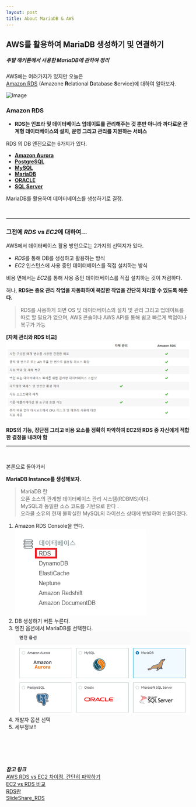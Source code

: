 ```yaml
---
layout: post
title: About MariaDB & AWS
---
```


## AWS를 활용하여 MariaDB 생성하기 및 연결하기

#####  주말 해커톤에서 사용한 MariaDB에 관하여 정리

AWS에는 여러가지가 있지만 오늘은  
[Amazon RDS](https://aws.amazon.com/ko/rds/?nc2=h_m1) (Amazone **R**elational **D**atabase **S**ervice)에 대하여 알아보자.

![Image](https://www.edureka.co/blog/wp-content/uploads/2016/11/AWS-Feature.png)

### Amazon RDS  

- **RDS는 인프라 및 데이터베이스 업데이트를 관리해주는 것 뿐만 아니라 까다로운 관계형 데이터베이스의 설치, 운영 그리고 관리를 지원하는 서비스**

RDS 의 DB 엔진으로는 6가지가 있다.

- [**Amazon Aurora**](https://aws.amazon.com/ko/rds/aurora/)  
- [**PostgreSQL**](https://aws.amazon.com/ko/rds/postgresql/) 
- [**MySQL**](https://aws.amazon.com/ko/rds/mysql/) 
- [**MariaDB**](https://aws.amazon.com/ko/rds/mariadb/) 
- [**ORACLE**](https://aws.amazon.com/ko/rds/oracle/) 
- [**SQL Server**](https://aws.amazon.com/ko/rds/sqlserver/)

MariaDB를 활용하여 데이터베이스를 생성하기로 결정.

<br>

---
### 그전에 *RDS* vs *EC2*에 대하여...

AWS에서 데이터베이스 활용 방안으로는 2가지의 선택지가 있다.
- *RDS*를 통해 DB를 생성하고 활용하는 방식
- *EC2* 인스턴스에 사용 중인 데이터베이스를 직접 설치하는 방식

비용 면에서는 *EC2*를 통해 사용 중인 데이터베이스를 직접 설치하는 것이 저렴하다.

허나, **RDS는 중요 관리 작업을 자동화하여 복잡한 작업을 간단히 처리할 수 있도록 해준다.**  

>RDS를 사용하게 되면 OS 및 데이터베이스의 설치 및 관리 그리고 업데이트를 따로 할 필요가 없으며, AWS 콘솔이나 AWS API를 통해 쉽고 빠르게 백업이나 복구가 가능

**[자체 관리와 RDS 비교]**
![rds](/images/rds.png)

**RDS의 기능, 장단점 그리고 비용 요소를 정확히 파악하여 EC2와 RDS 중 자신에게 적합한 결정을 내려야 함**

---

<br>


본론으로 돌아가서

**MariaDB Instance를 생성해보자.**

>MariaDB 란  
>오픈 소스의 관계형 데이터베이스 관리 시스템(RDBMS)이다.  
> MySQL과 동일한 소스 코드를 기반으로 한다 .  
> 오라클 소유의 현재 불확실한 MySQL의 라이선스 상태에 반발하여 만들어졌다.  

1. Amazon RDS Console을 연다.  
![rds_console](/images/rds_console.png)
2. DB 생성하기 버튼 누른다.
3. 엔진 옵션에서 MariaDB를 선택한다.  
![mariadb](/images/mariadb.png)
4. 개발자 옵션 선택
5. 세부정보!!


<br>
<br>
<br>
<br>






















***참고 링크***   
[AWS RDS vs EC2 차이점, 간단히 파악하기](https://www.bespinglobal.com/bespins-pick-vol-11-aws-rds-vs-ec2/)   
[EC2 vs RDS 비교](https://www.slideshare.net/awskorea/amazon-rds-aws)  
[RDS란](https://bkjeon1614.tistory.com/168)  
[SlideShare_RDS](https://www.slideshare.net/awskorea/amazon-rds-aws)

















 








